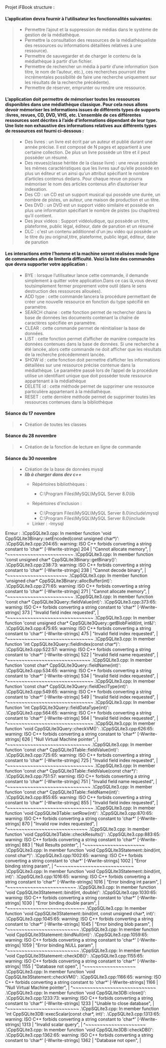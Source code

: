 <p>Projet iFBook structure :<br>

#### L’application devra fournir à l’utilisateur les fonctionnalités suivantes:

>- Permettre l’ajout et la suppression de médias dans le système de gestion de la médiathèque. <br>
>- Permettre la consultation des ressources de la médiathèqueliste des ressources ou informations détaillées relatives à une ressource).<br>
>- Permettre de sauvegarder et de charger le contenu de la médiathèque à partir d’un fichier.<br>
>- Permettre de rechercher un média à partir d’une information (son titre, le nom de l’auteur, etc.), ces recherches pourront être incrémentales possibilité de faire une recherche uniquement sur les résultats de la recherche précédente).<br>
>- Permettre de réserver, emprunter ou rendre une ressource.<br>

#### L’application doit permettre de mémoriser toutes les ressources disponibles dans une médiathèque classique. Pour cela nous allons devoir mémoriser les informations issues de différents types de supports :livres, revues, CD, DVD, VHS, etc. L’ensemble de ces différentes ressources sont décrites à l’aide d’informations dépendant de leur type. Une liste non exhaustive des informations relatives aux différents types de ressources est fourni ci-dessous :

>- Des livres : un livre est écrit par un auteur et publié durant une année précise. Il est composé de N pages et appartient à une certaine collection. De plus un livre possède un titre et il peut posséder un résumé.<br>
>- Des revues(classe héritée de la classe livre) : une revue possède les mêmes caractéristiques que les livres sauf qu’elle possède en plus un éditeur et un ainsi qu’un attribut spécifiant le nombre d’articles contenus dedans. Pour chaque revue on pourra mémoriser le nom des articles contenus afin d’autoriser leur indexation.<br>
>- Des CD : un CD est un support musical qui possède une durée, un nombre de pistes, un auteur, une maison de production et un titre.<br>
>- Des DVD : un DVD est un support vidéo similaire et possède en plus une information spécifiant le nombre de pistes (ou chapitres) qu’il contient.<br>
>- Des jeux vidéos : Support vidéoludique, qui possède un titre, plateforme, public légal, éditeur, date de parution et un résumé
>- DLC : c'est un contenu additionnel d'un jeu vidéo qui possède un le titre du jeu original,titre, plateforme, public légal, éditeur, date de parution


#### Les interactions entre l’homme et la machine seront réalisées mode ligne de commandes afin de limiterla difficulté. Voici la liste des commandes que devra supporter votre application :

>- BYE : lorsque l’utilisateur lance cette commande, il demande simplement à quitter votre application.Dans ce cas 
>là,vous devez toutsimplement fermer proprement votre outil (dans le sens destruction des ressources allouées).
>- ADD type : cette commande lancera la procédure permettant de créer une nouvelle ressource en fonction du type spécifié en paramètre.
>- SEARCH chaine : cette fonction permet de rechercher dans la base de données les documents
>contenant la chaîne de caractères spécifiée en paramètre. 
>- CLEAR : cette commande permet de réinitialiser la base de données.
>- LIST : cette fonction permet d’afficher de manière compacte les données contenues dans la base de
>données. Si une recherche a été lancée, alors cette commande ne doit afficher que les résultats de la
>recherche précédemment lancée.
>- SHOW id : cette fonction doit permettre d’afficher les informations détaillées sur une ressource
>précise contenue dans la médiathèque. Le paramètre passé lors de l’appel de la procédure utilise un
>identifiant unique que doit posséder toute ressource appartenant à la médiathèque 
>- DELETE id : cette méthode permet de supprimer une ressource particulière appartenant à la
>médiathèque.
>- RESET : cette dernière méthode permet de supprimer toutes les ressources contenues dans la
>bibliothèque


#### Séance du 17 novembre
> - Création de toutes les classes

#### Séance du 28 novembre
> - Création de la fonction de lecture en ligne de commande

#### Séance du 30 novembre
> <ul>
> <li>Création de la base de données mysql</li>
> <li><em><strong>lib à charger dans dev c++ </strong></em></li>
> <ul>
> <li>Répértoires bibliothèques :</li>
> <ul> 
> <li>C:\Program Files\MySQL\MySQL Server 8.0\lib</li>
> </ul>
> </ul>
> <ul>
> <li>Répértoires d'inclusion : </li> 
> <ul>
> <li>C:\Program Files\MySQL\MySQL Server 8.0\include\mysql</li>
> <li>C:\Program Files\MySQL\MySQL Server 8.0\include</li>
> </ul>
> <li>Linker : -lmysql</li>
> </ul>
> </ul>

Erreur : 
.\CppSQLite3.cpp: In member function 'void CppSQLite3Binary::setEncoded(const unsigned char*)':
.\CppSQLite3.cpp:204:65: warning: ISO C++ forbids converting a string constant to 'char*' [-Wwrite-strings]
  204 |                                                                 "Cannot allocate memory",
      |                                                                 ^~~~~~~~~~~~~~~~~~~~~~~~
.\CppSQLite3.cpp: In member function 'const unsigned char* CppSQLite3Binary::getBinary()':
.\CppSQLite3.cpp:238:73: warning: ISO C++ forbids converting a string constant to 'char*' [-Wwrite-strings]
  238 |                                                                         "Cannot decode binary",
      |                                                                         ^~~~~~~~~~~~~~~~~~~~~~
.\CppSQLite3.cpp: In member function 'unsigned char* CppSQLite3Binary::allocBuffer(int)':
.\CppSQLite3.cpp:271:65: warning: ISO C++ forbids converting a string constant to 'char*' [-Wwrite-strings]
  271 |                                                                 "Cannot allocate memory",
      |                                                                 ^~~~~~~~~~~~~~~~~~~~~~~~
.\CppSQLite3.cpp: In member function 'const char* CppSQLite3Query::fieldValue(int)':
.\CppSQLite3.cpp:373:65: warning: ISO C++ forbids converting a string constant to 'char*' [-Wwrite-strings]
  373 |                                                                 "Invalid field index requested",
      |                                                                 ^~~~~~~~~~~~~~~~~~~~~~~~~~~~~~~
.\CppSQLite3.cpp: In member function 'const unsigned char* CppSQLite3Query::getBlobField(int, int&)':
.\CppSQLite3.cpp:475:65: warning: ISO C++ forbids converting a string constant to 'char*' [-Wwrite-strings]
  475 |                                                                 "Invalid field index requested",
      |                                                                 ^~~~~~~~~~~~~~~~~~~~~~~~~~~~~~~
.\CppSQLite3.cpp: In member function 'int CppSQLite3Query::fieldIndex(const char*)':
.\CppSQLite3.cpp:522:57: warning: ISO C++ forbids converting a string constant to 'char*' [-Wwrite-strings]
  522 |                                                         "Invalid field name requested",
      |                                                         ^~~~~~~~~~~~~~~~~~~~~~~~~~~~~~
.\CppSQLite3.cpp: In member function 'const char* CppSQLite3Query::fieldName(int)':
.\CppSQLite3.cpp:534:65: warning: ISO C++ forbids converting a string constant to 'char*' [-Wwrite-strings]
  534 |                                                                 "Invalid field index requested",
      |                                                                 ^~~~~~~~~~~~~~~~~~~~~~~~~~~~~~~
.\CppSQLite3.cpp: In member function 'const char* CppSQLite3Query::fieldDeclType(int)':
.\CppSQLite3.cpp:549:65: warning: ISO C++ forbids converting a string constant to 'char*' [-Wwrite-strings]
  549 |                                                                 "Invalid field index requested",
      |                                                                 ^~~~~~~~~~~~~~~~~~~~~~~~~~~~~~~
.\CppSQLite3.cpp: In member function 'int CppSQLite3Query::fieldDataType(int)':
.\CppSQLite3.cpp:564:65: warning: ISO C++ forbids converting a string constant to 'char*' [-Wwrite-strings]
  564 |                                                                 "Invalid field index requested",
      |                                                                 ^~~~~~~~~~~~~~~~~~~~~~~~~~~~~~~
.\CppSQLite3.cpp: In member function 'void CppSQLite3Query::checkVM()':
.\CppSQLite3.cpp:626:65: warning: ISO C++ forbids converting a string constant to 'char*' [-Wwrite-strings]
  626 |                                                                 "Null Virtual Machine pointer",
      |                                                                 ^~~~~~~~~~~~~~~~~~~~~~~~~~~~~~
.\CppSQLite3.cpp: In member function 'const char* CppSQLite3Table::fieldValue(int)':
.\CppSQLite3.cpp:725:65: warning: ISO C++ forbids converting a string constant to 'char*' [-Wwrite-strings]
  725 |                                                                 "Invalid field index requested",
      |                                                                 ^~~~~~~~~~~~~~~~~~~~~~~~~~~~~~~
.\CppSQLite3.cpp: In member function 'const char* CppSQLite3Table::fieldValue(const char*)':
.\CppSQLite3.cpp:751:57: warning: ISO C++ forbids converting a string constant to 'char*' [-Wwrite-strings]
  751 |                                                         "Invalid field name requested",
      |                                                         ^~~~~~~~~~~~~~~~~~~~~~~~~~~~~~
.\CppSQLite3.cpp: In member function 'const char* CppSQLite3Table::fieldName(int)':
.\CppSQLite3.cpp:855:65: warning: ISO C++ forbids converting a string constant to 'char*' [-Wwrite-strings]
  855 |                                                                 "Invalid field index requested",
      |                                                                 ^~~~~~~~~~~~~~~~~~~~~~~~~~~~~~~
.\CppSQLite3.cpp: In member function 'void CppSQLite3Table::setRow(int)':
.\CppSQLite3.cpp:870:65: warning: ISO C++ forbids converting a string constant to 'char*' [-Wwrite-strings]
  870 |                                                                 "Invalid row index requested",
      |                                                                 ^~~~~~~~~~~~~~~~~~~~~~~~~~~~~
.\CppSQLite3.cpp: In member function 'void CppSQLite3Table::checkResults()':
.\CppSQLite3.cpp:883:65: warning: ISO C++ forbids converting a string constant to 'char*' [-Wwrite-strings]
  883 |                                                                 "Null Results pointer",
      |                                                                 ^~~~~~~~~~~~~~~~~~~~~~
.\CppSQLite3.cpp: In member function 'void CppSQLite3Statement::bind(int, const char*)':
.\CppSQLite3.cpp:1002:65: warning: ISO C++ forbids converting a string constant to 'char*' [-Wwrite-strings]
 1002 |                                                                 "Error binding string param",
      |                                                                 ^~~~~~~~~~~~~~~~~~~~~~~~~~~~
.\CppSQLite3.cpp: In member function 'void CppSQLite3Statement::bind(int, int)':
.\CppSQLite3.cpp:1016:65: warning: ISO C++ forbids converting a string constant to 'char*' [-Wwrite-strings]
 1016 |                                                                 "Error binding int param",
      |                                                                 ^~~~~~~~~~~~~~~~~~~~~~~~~
.\CppSQLite3.cpp: In member function 'void CppSQLite3Statement::bind(int, double)':
.\CppSQLite3.cpp:1030:65: warning: ISO C++ forbids converting a string constant to 'char*' [-Wwrite-strings]
 1030 |                                                                 "Error binding double param",
      |                                                                 ^~~~~~~~~~~~~~~~~~~~~~~~~~~~
.\CppSQLite3.cpp: In member function 'void CppSQLite3Statement::bind(int, const unsigned char*, int)':
.\CppSQLite3.cpp:1045:65: warning: ISO C++ forbids converting a string constant to 'char*' [-Wwrite-strings]
 1045 |                                                                 "Error binding blob param",
      |                                                                 ^~~~~~~~~~~~~~~~~~~~~~~~~~
.\CppSQLite3.cpp: In member function 'void CppSQLite3Statement::bindNull(int)':
.\CppSQLite3.cpp:1059:65: warning: ISO C++ forbids converting a string constant to 'char*' [-Wwrite-strings]
 1059 |                                                                 "Error binding NULL param",
      |                                                                 ^~~~~~~~~~~~~~~~~~~~~~~~~~
.\CppSQLite3.cpp: In member function 'void CppSQLite3Statement::checkDB()':
.\CppSQLite3.cpp:1155:65: warning: ISO C++ forbids converting a string constant to 'char*' [-Wwrite-strings]
 1155 |                                                                 "Database not open",
      |                                                                 ^~~~~~~~~~~~~~~~~~~
.\CppSQLite3.cpp: In member function 'void CppSQLite3Statement::checkVM()':
.\CppSQLite3.cpp:1166:65: warning: ISO C++ forbids converting a string constant to 'char*' [-Wwrite-strings]
 1166 |                                                                 "Null Virtual Machine pointer",
      |                                                                 ^~~~~~~~~~~~~~~~~~~~~~~~~~~~~~
.\CppSQLite3.cpp: In member function 'void CppSQLite3DB::close()':
.\CppSQLite3.cpp:1233:73: warning: ISO C++ forbids converting a string constant to 'char*' [-Wwrite-strings]
 1233 |                                                                         "Unable to close database",
      |                                                                         ^~~~~~~~~~~~~~~~~~~~~~~~~~
.\CppSQLite3.cpp: In member function 'int CppSQLite3DB::execScalar(const char*, int)':
.\CppSQLite3.cpp:1313:65: warning: ISO C++ forbids converting a string constant to 'char*' [-Wwrite-strings]
 1313 |                                                                 "Invalid scalar query",
      |                                                                 ^~~~~~~~~~~~~~~~~~~~~~
.\CppSQLite3.cpp: In member function 'void CppSQLite3DB::checkDB()':
.\CppSQLite3.cpp:1362:65: warning: ISO C++ forbids converting a string constant to 'char*' [-Wwrite-strings]
 1362 |                                                                 "Database not open",
      |
